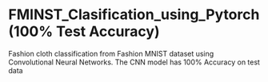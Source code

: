 # FMINST_Clasification_using_Pytorch(100% Test Accuracy)
Fashion cloth classification from Fashion MNIST dataset using Convolutional Neural Networks. 
The CNN model has 100% Accuracy on test data

